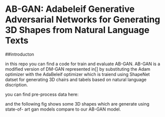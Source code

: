 # AB-GAN: Adabeleif Generative Adversarial Networks for Generating 3D Shapes from Natural Language Texts 
##introducton


in this repo you can find a code for train and evaluate AB-GAN.
AB-GAN is a modified version of DM-GAN represented in[] by substituting the Adam optimizer with the AdaBeleif optimizer which is traiend using ShapeNet datset for generating 3D chairs and tabels based on natural language discription.

you can find pre-process data here:

and the following fig shows some 3D shapes which are generate using state-of- art gan models compare to our AB-GAN model. 
